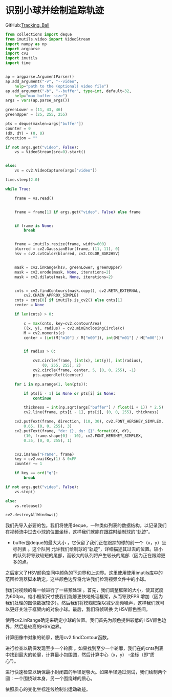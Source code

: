 # 识别小球并绘制追踪轨迹

GitHub:[Tracking_Ball](https://github.com/lab602/Tracking_Ball_with_Color)

```python
from collections import deque
from imutils.video import VideoStream
import numpy as np
import argparse
import cv2
import imutils
import time


ap = argparse.ArgumentParser()
ap.add_argument("-v", "--video",
	help="path to the (optional) video file")
ap.add_argument("-b", "--buffer", type=int, default=32,
	help="max buffer size")
args = vars(ap.parse_args())

greenLower = (11, 43, 46)
greenUpper = (25, 255, 255)

pts = deque(maxlen=args["buffer"])
counter = 0
(dX, dY) = (0, 0)
direction = ""

if not args.get("video", False):
	vs = VideoStream(src=0).start()


else:
	vs = cv2.VideoCapture(args["video"])

time.sleep(2.0)

while True:

	frame = vs.read()


	frame = frame[1] if args.get("video", False) else frame


	if frame is None:
		break


	frame = imutils.resize(frame, width=600)
	blurred = cv2.GaussianBlur(frame, (11, 11), 0)
	hsv = cv2.cvtColor(blurred, cv2.COLOR_BGR2HSV)


	mask = cv2.inRange(hsv, greenLower, greenUpper)
	mask = cv2.erode(mask, None, iterations=2)
	mask = cv2.dilate(mask, None, iterations=2)


	cnts = cv2.findContours(mask.copy(), cv2.RETR_EXTERNAL,
		cv2.CHAIN_APPROX_SIMPLE)
	cnts = cnts[0] if imutils.is_cv2() else cnts[1]
	center = None

	if len(cnts) > 0:

		c = max(cnts, key=cv2.contourArea)
		((x, y), radius) = cv2.minEnclosingCircle(c)
		M = cv2.moments(c)
		center = (int(M["m10"] / M["m00"]), int(M["m01"] / M["m00"]))


		if radius > 0:

			cv2.circle(frame, (int(x), int(y)), int(radius),
				(0, 255, 255), 2)
			cv2.circle(frame, center, 5, (0, 0, 255), -1)
			pts.appendleft(center)

	for i in np.arange(1, len(pts)):

		if pts[i - 1] is None or pts[i] is None:
			continue

		thickness = int(np.sqrt(args["buffer"] / float(i + 1)) * 2.5)
		cv2.line(frame, pts[i - 1], pts[i], (0, 0, 255), thickness)

	cv2.putText(frame, direction, (10, 30), cv2.FONT_HERSHEY_SIMPLEX,
		0.65, (0, 0, 255), 3)
	cv2.putText(frame, "dx: {}, dy: {}".format(dX, dY),
		(10, frame.shape[0] - 10), cv2.FONT_HERSHEY_SIMPLEX,
		0.35, (0, 0, 255), 1)


	cv2.imshow("Frame", frame)
	key = cv2.waitKey(1) & 0xFF
	counter += 1

	if key == ord("q"):
		break

if not args.get("video", False):
	vs.stop()

else:
	vs.release()

cv2.destroyAllWindows()
```
我们先导入必要的包。我们将使用deque，一种类似列表的数据结构。以记录我们在视频流中过去小球的位置坐标，这样我们就能在跟踪时绘制球的“轨迹”。

- buffer是deque的最大大小 ，它保留了我们正在跟踪的球的前一个（x，y）坐标列表 。这个队列   允许我们绘制球的“轨迹”，详细描述其过去的位置。较小的队列将导致较短的尾部，而较大的队列将产生较长的尾部（因为正在跟踪更多的点。

之后定义了HSV颜色空间中颜色的下边界和上边界。这里使用使用imutils库中的范围检测器脚本确定。这些颜色边界将允许我们检测视频文件中的小球。

我们对视频的每一帧进行了一些预处理 。首先，我们调整框架的大小，使其宽度为600px。缩小框架尺寸使我们能够更快地处理框架，从而导致FPS 增加（因为我们处理的图像数据较少）。然后我们将模糊框架以减少高频噪声，这样我们就可以更好关注于框架内的对象小球。最后，我们将帧转换   为HSV颜色空间。 

使用cv2.inRange确定来确定小球的位置。我们首先为颜色提供较低的HSV颜色边界，然后是较高的HSV边界。

计算图像中对象的轮廓，使用cv2.findContour函数。

进行检查以确保发现至少一个轮廓 。如果找到至少一个轮廓，我们在的cnts列表中找到最大的轮廓，计算最小包围圆，然后计算中心（x，y） -坐标（即“质心”）。

进行快速检查以确保最小封闭圆的半径足够大。如果半径通过测试，我们绘制两个圆：一个围绕球本身，另一个围绕球的质心。

依照质心的变化坐标连线绘制出运动轨迹。
